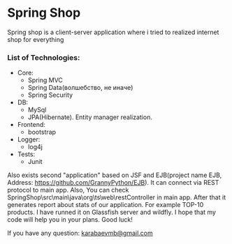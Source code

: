 # Spring Shop

Spring shop is a client-server application where i tried to realized internet shop for everything

### List of Technologies:
- Core:
  - Spring MVC
  - Spring Data(волшебство, не иначе)
  - Spring Security
- DB:
  - MySql
  - JPA(Hibernate). Entity manager realization.
- Frontend:
   - bootstrap
- Logger:
    - log4j
- Tests:
    - Junit

Also exists second "application" based on JSF and EJB(project name EJB, Address:  https://github.com/GrannyPython/EJB). It can connect via REST protocol to main app. Also,  You can check SpringShop\src\main\java\org\ts\web\restController in main app. After that it generates report about stats of our application. For example TOP-10 products. I have runned it on Glassfish server and wildfly. I hope that my code will help you in your plans. Good luck!

If you have any question: karabaevmb@gmail.com